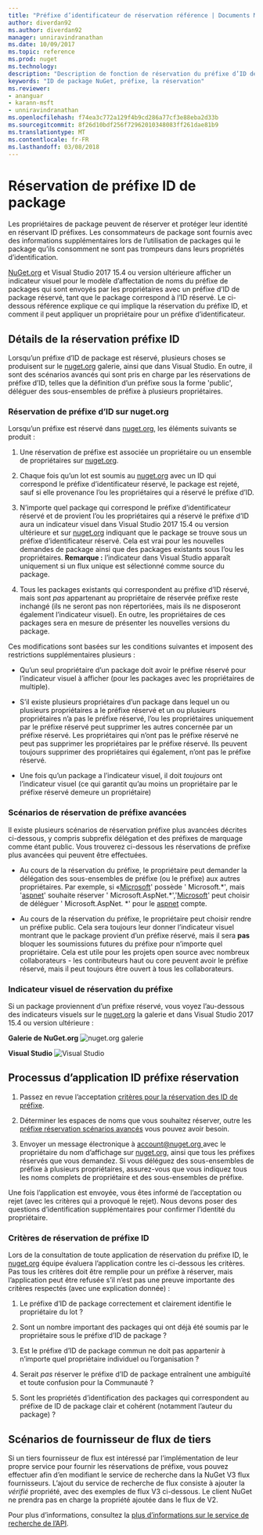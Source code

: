 ```yaml
---
title: "Préfixe d’identificateur de réservation référence | Documents Microsoft"
author: diverdan92
ms.author: diverdan92
manager: unniravindranathan
ms.date: 10/09/2017
ms.topic: reference
ms.prod: nuget
ms.technology: 
description: "Description de fonction de réservation du préfixe d’ID de package et le guide de l’auteur."
keywords: "ID de package NuGet, préfixe, la réservation"
ms.reviewer:
- ananguar
- karann-msft
- unniravindranathan
ms.openlocfilehash: f74ea3c772a129f4b9cd286a77cf3e88eba2d33b
ms.sourcegitcommit: 8f26d10bdf256f72962010348083ff261dae81b9
ms.translationtype: MT
ms.contentlocale: fr-FR
ms.lasthandoff: 03/08/2018
---
```

# <a name="package-id-prefix-reservation"></a>Réservation de préfixe ID de package

Les propriétaires de package peuvent de réserver et protéger leur identité en réservant ID préfixes. Les consommateurs de package sont fournis avec des informations supplémentaires lors de l’utilisation de packages qui le package qu’ils consomment ne sont pas trompeurs dans leurs propriétés d’identification. 

[NuGet.org](https://www.nuget.org/) et Visual Studio 2017 15.4 ou version ultérieure afficher un indicateur visuel pour le modèle d’affectation de noms du préfixe de packages qui sont envoyés par les propriétaires avec un préfixe d’ID de package réservé, tant que le package correspond à l’ID réservé. Le ci-dessous référence explique ce qui implique la réservation du préfixe ID, et comment il peut appliquer un propriétaire pour un préfixe d’identificateur.

## <a name="id-prefix-reservation-details"></a>Détails de la réservation préfixe ID

Lorsqu’un préfixe d’ID de package est réservé, plusieurs choses se produisent sur le [nuget.org](https://www.nuget.org/) galerie, ainsi que dans Visual Studio. En outre, il sont des scénarios avancés qui sont pris en charge par les réservations de préfixe d’ID, telles que la définition d’un préfixe sous la forme 'public', déléguer des sous-ensembles de préfixe à plusieurs propriétaires.

### <a name="id-prefix-reservation-on-nugetorg"></a>Réservation de préfixe d’ID sur nuget.org

Lorsqu’un préfixe est réservé dans [nuget.org](https://www.nuget.org/), les éléments suivants se produit :

1. Une réservation de préfixe est associée un propriétaire ou un ensemble de propriétaires sur [nuget.org](https://www.nuget.org/).

1. Chaque fois qu’un lot est soumis au [nuget.org](https://www.nuget.org/) avec un ID qui correspond le préfixe d’identificateur réservé, le package est rejeté, sauf si elle provenance l’ou les propriétaires qui a réservé le préfixe d’ID.

1. N’importe quel package qui correspond le préfixe d’identificateur réservé et de provient l’ou les propriétaires qui a réservé le préfixe d’ID aura un indicateur visuel dans Visual Studio 2017 15.4 ou version ultérieure et sur [nuget.org](https://www.nuget.org/) indiquant que le package se trouve sous un préfixe d’identificateur réservé. Cela est vrai pour les nouvelles demandes de package ainsi que des packages existants sous l’ou les propriétaires. **Remarque :** l’indicateur dans Visual Studio apparaît uniquement si un flux unique est sélectionné comme source du package.

1. Tous les packages existants qui correspondent au préfixe d’ID réservé, mais sont *pas* appartenant au propriétaire de réservée préfixe reste inchangé (ils ne seront pas non répertoriées, mais ils ne disposeront également l’indicateur visuel). En outre, les propriétaires de ces packages sera en mesure de présenter les nouvelles versions du package.

Ces modifications sont basées sur les conditions suivantes et imposent des restrictions supplémentaires plusieurs :

- Qu’un seul propriétaire d’un package doit avoir le préfixe réservé pour l’indicateur visuel à afficher (pour les packages avec les propriétaires de multiple).

- S’il existe plusieurs propriétaires d’un package dans lequel un ou plusieurs propriétaires a le préfixe réservé et un ou plusieurs propriétaires n’a pas le préfixe réservé, l’ou les propriétaires uniquement par le préfixe réservé peut supprimer les autres concernée par un préfixe réservé. Les propriétaires qui n’ont pas le préfixe réservé ne peut pas supprimer les propriétaires par le préfixe réservé. Ils peuvent toujours supprimer des propriétaires qui également, n’ont pas le préfixe réservé.

- Une fois qu’un package a l’indicateur visuel, il doit *toujours* ont l’indicateur visuel (ce qui garantit qu’au moins un propriétaire par le préfixe réservé demeure un propriétaire)

### <a name="advanced-prefix-reservation-scenarios"></a>Scénarios de réservation de préfixe avancées

Il existe plusieurs scénarios de réservation préfixe plus avancées décrites ci-dessous, y compris subprefix délégation et des préfixes de marquage comme étant public. Vous trouverez ci-dessous les réservations de préfixe plus avancées qui peuvent être effectuées. 

- Au cours de la réservation du préfixe, le propriétaire peut demander la délégation des sous-ensembles de préfixe (ou le préfixe) aux autres propriétaires. Par exemple, si «[Microsoft](https://www.nuget.org/profiles/microsoft)' possède ' Microsoft.\*', mais '[aspnet](https://www.nuget.org/profiles/aspnet)' souhaite réserver ' Microsoft.AspNet.\*','[Microsoft](https://www.nuget.org/profiles/microsoft)' peut choisir de déléguer ' Microsoft.AspNet. \*' pour le [aspnet](https://www.nuget.org/profiles/aspnet) compte.

- Au cours de la réservation du préfixe, le propriétaire peut choisir rendre un préfixe public. Cela sera toujours leur donner l’indicateur visuel montrant que le package provient d’un préfixe réservé, mais il sera **pas** bloquer les soumissions futures du préfixe pour n’importe quel propriétaire. Cela est utile pour les projets open source avec nombreux collaborateurs - les contributeurs haut ou core peuvent avoir le préfixe réservé, mais il peut toujours être ouvert à tous les collaborateurs. 

### <a name="prefix-reservation-visual-indicator"></a>Indicateur visuel de réservation du préfixe

Si un package proviennent d’un préfixe réservé, vous voyez l’au-dessous des indicateurs visuels sur le [nuget.org](https://www.nuget.org/) la galerie et dans Visual Studio 2017 15.4 ou version ultérieure :

**Galerie de NuGet.org**
![nuget.org galerie](media/nuget-gallery-reserved-prefix.png)

**Visual Studio**
![Visual Studio](media/visual-studio-reserved-prefix.png)

## <a name="id-prefix-reservation-application-process"></a>Processus d’application ID préfixe réservation

1. Passez en revue l’acceptation [critères pour la réservation des ID de préfixe](#id-prefix-reservation-criteria).

1. Déterminer les espaces de noms que vous souhaitez réserver, outre les [préfixe réservation scénarios avancés](#advanced-prefix-reservation-scenarios) vous pouvez avoir besoin.

1. Envoyer un message électronique à [ account@nuget.org ](mailto:account@nuget.org) avec le propriétaire du nom d’affichage sur [nuget.org](https://www.nuget.org/), ainsi que tous les préfixes réservés que vous demandez. Si vous déléguez des sous-ensembles de préfixe à plusieurs propriétaires, assurez-vous que vous indiquez tous les noms complets de propriétaire et des sous-ensembles de préfixe.

Une fois l’application est envoyée, vous êtes informé de l’acceptation ou rejet (avec les critères qui a provoqué le rejet). Nous devons poser des questions d’identification supplémentaires pour confirmer l’identité du propriétaire.

### <a name="id-prefix-reservation-criteria"></a>Critères de réservation de préfixe ID

Lors de la consultation de toute application de réservation du préfixe ID, le [nuget.org](https://www.nuget.org/) équipe évaluera l’application contre les ci-dessous les critères. Pas tous les critères doit être remplie pour un préfixe à réserver, mais l’application peut être refusée s’il n’est pas une preuve importante des critères respectés (avec une explication donnée) :

1. Le préfixe d’ID de package correctement et clairement identifie le propriétaire du lot ?

1. Sont un nombre important des packages qui ont déjà été soumis par le propriétaire sous le préfixe d’ID de package ?

1. Est le préfixe d’ID de package commun ne doit pas appartenir à n’importe quel propriétaire individuel ou l’organisation ?

1. Serait *pas* réserver le préfixe d’ID de package entraînent une ambiguïté et toute confusion pour la Communauté ?

1. Sont les propriétés d’identification des packages qui correspondent au préfixe de ID de package clair et cohérent (notamment l’auteur du package) ?

## <a name="third-party-feed-provider-scenarios"></a>Scénarios de fournisseur de flux de tiers

Si un tiers fournisseur de flux est intéressé par l’implémentation de leur propre service pour fournir les réservations de préfixe, vous pouvez effectuer afin d’en modifiant le service de recherche dans la NuGet V3 flux fournisseurs. L’ajout du service de recherche de flux consiste à ajouter la *vérifié* propriété, avec des exemples de flux V3 ci-dessous. Le client NuGet ne prendra pas en charge la propriété ajoutée dans le flux de V2.

Pour plus d’informations, consultez la [plus d’informations sur le service de recherche de l’API](../api/search-query-service-resource.md).
